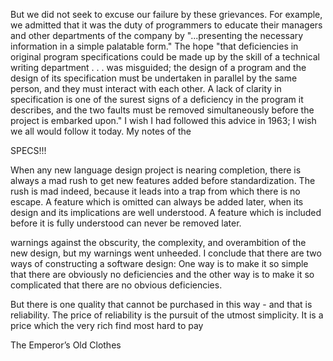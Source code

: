 But we did not seek to excuse our failure by these grievances. For example, we admitted that it was the
duty of programmers to educate their managers and other departments of the company by "...presenting
the necessary information in a simple palatable form." The hope "that deficiencies in original program
specifications could be made up by the skill of a technical writing department . . . was misguided; the
design of a program and the design of its specification must be undertaken in parallel by the same
person, and they must interact with each other. A lack of clarity in specification is one of the surest signs
of a deficiency in the program it describes, and the two faults must be removed simultaneously before
the project is embarked upon." I wish I had followed this advice in 1963; I wish we all would follow it
today.
My notes of the 

SPECS!!!


When any new language design project is nearing completion, there is always a mad rush to get new
features added before standardization. The rush is mad indeed, because it leads into a trap from which
there is no escape. A feature which is omitted can always be added later, when its design and its
implications are well understood. A feature which is included before it is fully understood can never be
removed later. 

warnings against the obscurity, the complexity, and overambition of the new design, but my warnings
went unheeded. I conclude that there are two ways of constructing a software design: One way is to
make it so simple that there are obviously no deficiencies and the other way is to make it so complicated
that there are no obvious deficiencies. 

But there is one quality that cannot be purchased in this way - and that is reliability. The
price of reliability is the pursuit of the utmost simplicity. It is a price which the very rich find most hard
to pay

The Emperor’s Old Clothes

